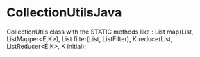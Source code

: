 # CollectionUtilsJava

CollectionUtils class with the STATIC methods like :
List<K> map(List<E>, ListMapper<E,K>),
List<E> filter(List<E>, ListFilter),
K reduce(List<E>, ListReducer<E,K>, K initial);
